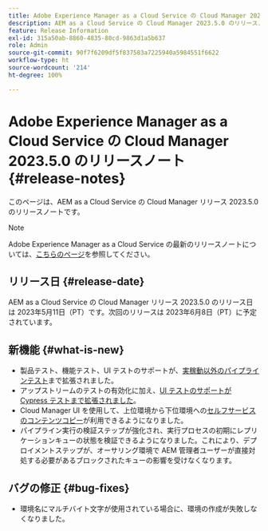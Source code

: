 ```yaml
---
title: Adobe Experience Manager as a Cloud Service の Cloud Manager 2023.5.0 のリリースノート
description: AEM as a Cloud Service の Cloud Manager 2023.5.0 のリリースノートです。
feature: Release Information
exl-id: 315a50ab-8860-4835-80cd-9863d1a5b637
role: Admin
source-git-commit: 90f7f6209df5f837583a7225940a5984551f6622
workflow-type: ht
source-wordcount: '214'
ht-degree: 100%

---
```


# Adobe Experience Manager as a Cloud Service の Cloud Manager 2023.5.0 のリリースノート {#release-notes}

このページは、AEM as a Cloud Service の Cloud Manager リリース 2023.5.0 のリリースノートです。

>[!NOTE]
>
>Adobe Experience Manager as a Cloud Service の最新のリリースノートについては、[こちらのページ](/help/release-notes/release-notes-cloud/release-notes-current.md)を参照してください。

## リリース日 {#release-date}

AEM as a Cloud Service の Cloud Manager リリース 2023.5.0 のリリース日は 2023年5月11日（PT）です。次回のリリースは 2023年6月8日（PT）に予定されています。

## 新機能 {#what-is-new}

* 製品テスト、機能テスト、UI テストのサポートが、[実稼動以外のパイプラインテスト](/help/implementing/cloud-manager/configuring-pipelines/configuring-non-production-pipelines.md)まで拡張されました。
* アップストリームのテストの有効化に加え、[UI テストのサポートが Cypress テストまで拡張されました](/help/implementing/cloud-manager/ui-testing.md)。
* Cloud Manager UI を使用して、上位環境から下位環境への[セルフサービスのコンテンツコピー](/help/implementing/developing/tools/content-copy.md)が利用できるようになりました。
* パイプライン実行の検証ステップが強化され、実行プロセスの初期にレプリケーションキューの状態を検証できるようになりました。これにより、デプロイメントステップが、オーサリング環境で AEM 管理者ユーザーが直接対処する必要があるブロックされたキューの影響を受けなくなります。

## バグの修正 {#bug-fixes}

* 環境名にマルチバイト文字が使用されている場合に、環境の作成が失敗しなくなりました。
